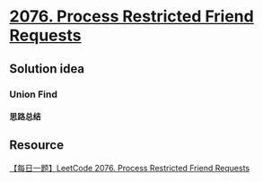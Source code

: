 # [2076. Process Restricted Friend Requests](https://leetcode.com/problems/process-restricted-friend-requests/description/)

## Solution idea
### Union Find
#### 思路总结

## Resource
[【每日一题】LeetCode 2076. Process Restricted Friend Requests](https://www.youtube.com/watch?v=icMpjJF17iw&ab_channel=HuifengGuan)